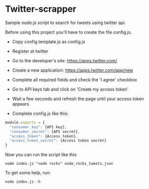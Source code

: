 Twitter-scrapper
================

Sample node.js script to search for tweets using twitter api.

Before using this project you'll have to create the file config.js.

- Copy config.template.js as config.js

- Register at twitter

- Go to the developer's site: https://apps.twitter.com/

- Create a new application: https://apps.twitter.com/app/new

- Complete all required fields and check the 'I agree' checkbox

- Go to API keys tab and click on 'Create my access token'

- Wait a few seconds and refresh the page until your access token appears

- Complete config.js like this:

```javascript
module.exports = {
  "consumer_key": {API key},
  "consumer_secret": {API secret},
  "access_token": {Access token},
  "access_token_secret": {Access token secret}
}
```

Now you can run the script like this

```
node index.js "node rocks" node_rocks_tweets.json
```

To get some help, run:

```
node index.js -h
```





